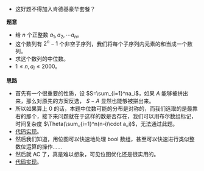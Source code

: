 - 这好题不得加入肯德基豪华套餐？

**题意**
- 给 $n$ 个正整数 $a_1,a_2,\cdots a_n$。
- 这个数列有 $2^{n}-1$ 个非空子序列，我们将每个子序列内元素的和当成一个数列。
- 求这个数列的中位数。
- $1\le n,a_i\le 2000$。

**思路**
- 首先有一个很重要的性质，设 $S=\sum_{i=1}^na_i$，如果 $A$ 能够被拼出来，那么对原先的方案反选， $S-A$ 显然也能够被拼出来。
- 所以如果算上 $0$ 的话，本题中位数可能的分布是对称的，而我们选取的是最靠右的那个，接下来问题就在于这样的数是否存在，我们可以用布尔数组标记，时间复杂度 $\Theta(\sum_{i=1}^n(n-i)\cdot a_i)$，无法通过此题。
- [代码实现](https://www.luogu.com.cn/paste/4on27jno)。
- 然后我们知道，用位图可以快速地处理 $\text{bool}$ 数组，甚至可以快速进行类似整数位运算的操作……
- 然后就 $\text{AC}$ 了，真是难以想象，可见位图优化还是很实用的。
- [代码实现](https://www.luogu.com.cn/paste/dre6lbvx)。